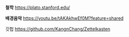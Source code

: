 **철학** 
https://plato.stanford.edu/


**배경음악**
https://youtu.be/tAKAkhwEf0M?feature=shared


깃헙
https://github.com/KangnChang/Zettelkasten